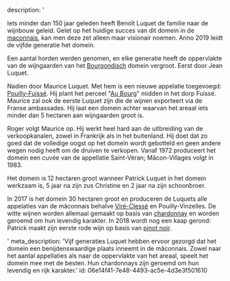 description: '<p>Iets minder dan 150 jaar geleden heeft Benoît Luquet de familie naar de wijnbouw geleid. Gelet op het huidige succes van dit domein in de <a href="/nl/region/maconnais">maconnais</a>, kan men deze zet alleen maar visionair noemen. Anno 2019 leidt de vijfde generatie het domein.</p><p>Een aantal horden werden genomen, en elke generatie heeft de oppervlakte van de wijngaarden van het <a href="/nl/region/bourgogne">Bourgondisch</a> domein vergroot.&nbsp;Eerst door Jean Luquet.</p><p>Nadien door Maurice Luquet. Met hem is een nieuwe appelatie toegevoegd: <a href="/nl/region/pouilly-fuisse">Pouilly-Fuissé</a>. Hij plant het perceel "<a href="/nl/wines/au-bourg">Au Bourg</a>" midden in het dorp Fuissé. Maurice zal ook de eerste Luquet zijn die de wijnen exporteert via de Franse ambassades. Hij laat een domein achter waarvan het areaal iets minder dan 5 hectaren aan wijngaarden groot is.</p><p>Roger volgt Maurice op. Hij werkt heel hard aan de uitbreiding van de verkoopkanalen, zowel in Frankrijk als in het buitenland. Hij doet dat zo goed dat de volledige oogst op het domein wordt gebotteld en geen andere wegen nodig heeft om de druiven te verkopen. Vanaf 1972 produceert het domein een cuvée van de appellatie Saint-Véran; Mâcon-Villages volgt in 1983.</p><p>Het domein is 12 hectaren groot wanneer Patrick Luquet in het domein werkzaam is, 5 jaar na zijn zus Christine en 2 jaar na zijn schoonbroer.</p><p>In 2017 is het domein 30 hectaren groot en produceren de Luquets alle appelaties van de mâconnais behalve&nbsp;<a href="/nl/region/vire-clesse">Viré-Clessé</a>&nbsp;en Pouilly-Vinzelles. De witte wijnen worden allemaal gemaakt op basis van <a href="/nl/grape/chardonnay">chardonnay</a> en worden geroemd om hun levendig karakter. In 2018 wordt nog een kaap gerond: Patrick maakt zijn eerste rode wijn op basis van <a href="/nl/grape/pinot-noir">pinot noir</a>.</p>'
meta_description: 'Vijf generaties Luquet hebben ervoor gezorgd dat het domein een benijdenswaardige plaats inneemt in de mâconnais. Zowel naar het aantal appellaties als naar de oppervlakte van het areaal, speelt het domein mee met de besten. Hun chardonnays zijn geroemd om hun levendig en rijk karakter.'
id: 06e14f41-7e48-4493-ac5e-4d3e3f501610
